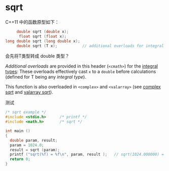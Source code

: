 # sqrt

C++11 中的函数原型如下：

```cpp
     double sqrt (double x);
      float sqrt (float x);
long double sqrt (long double x);
     double sqrt (T x);           // additional overloads for integral types
```

会先将T类型转成 double 类型？

*Additional overloads* are provided in this header (`<cmath>`) for the [integral types](http://www.cplusplus.com/is_integral): These overloads effectively cast `x` to a `double` before calculations (defined for T being any *integral type*).

This function is also overloaded in `<complex>` and `<valarray>` (see [complex sqrt](http://www.cplusplus.com/complex:sqrt) and [valarray sqrt](http://www.cplusplus.com/valarray:sqrt)).



测试

```cpp
/* sqrt example */
#include <stdio.h>      /* printf */
#include <math.h>       /* sqrt */

int main ()
{
  double param, result;
  param = 1024.0;
  result = sqrt (param);
  printf ("sqrt(%f) = %f\n", param, result );	// sqrt(1024.000000) = 32.000000
  return 0;
}
```



